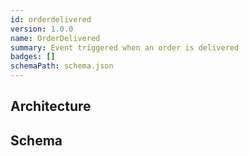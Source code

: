 ```yaml
---
id: orderdelivered
version: 1.0.0
name: OrderDelivered
summary: Event triggered when an order is delivered
badges: []
schemaPath: schema.json
---
```

## Architecture
<NodeGraph />


## Schema
<SchemaViewer file="schema.json" title="Message Schema" maxHeight="500" />
